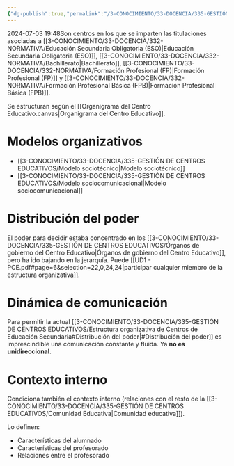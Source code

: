 ```yaml
---
{"dg-publish":true,"permalink":"/3-CONOCIMIENTO/33-DOCENCIA/335-GESTIÓN DE CENTROS EDUCATIVOS/Estructura organizativa de Centros de Educación Secundaria/"}
---
```


2024-07-03 19:48Son centros en los que se imparten las titulaciones asociadas a [[3-CONOCIMIENTO/33-DOCENCIA/332-NORMATIVA/Educación Secundaria Obligatoria (ESO)\|Educación Secundaria Obligatoria (ESO)]], [[3-CONOCIMIENTO/33-DOCENCIA/332-NORMATIVA/Bachillerato\|Bachillerato]], [[3-CONOCIMIENTO/33-DOCENCIA/332-NORMATIVA/Formación Profesional (FP)\|Formación Profesional (FP)]] y [[3-CONOCIMIENTO/33-DOCENCIA/332-NORMATIVA/Formación Profesional Básica (FPB)\|Formación Profesional Básica (FPB)]].

Se estructuran según el [[Organigrama del Centro Educativo.canvas|Organigrama del Centro Educativo]].
# Modelos organizativos
- [[3-CONOCIMIENTO/33-DOCENCIA/335-GESTIÓN DE CENTROS EDUCATIVOS/Modelo sociotécnico\|Modelo sociotécnico]]
- [[3-CONOCIMIENTO/33-DOCENCIA/335-GESTIÓN DE CENTROS EDUCATIVOS/Modelo sociocomunicacional\|Modelo sociocomunicacional]]

# Distribución del poder
El poder para decidir estaba concentrado en los [[3-CONOCIMIENTO/33-DOCENCIA/335-GESTIÓN DE CENTROS EDUCATIVOS/Órganos de gobierno del Centro Educativo\|Órganos de gobierno del Centro Educativo]], pero ha ido bajando en la jerarquía. Puede [[UD1 - PCE.pdf#page=6&selection=22,0,24,24|participar cualquier miembro de la estructura organizativa]].

# Dinámica de comunicación
Para permitir la actual [[3-CONOCIMIENTO/33-DOCENCIA/335-GESTIÓN DE CENTROS EDUCATIVOS/Estructura organizativa de Centros de Educación Secundaria#Distribución del poder\|#Distribución del poder]] es imprescindible una comunicación constante y fluida. Ya **no es unidireccional**.

# Contexto interno
Condiciona también el contexto interno (relaciones con el resto de la [[3-CONOCIMIENTO/33-DOCENCIA/335-GESTIÓN DE CENTROS EDUCATIVOS/Comunidad Educativa\|Comunidad educativa]]).

Lo definen:
- Características del alumnado
- Características del profesorado
- Relaciones entre el profesorado